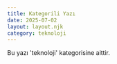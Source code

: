 ```yaml
---
title: Kategorili Yazı
date: 2025-07-02
layout: layout.njk
category: teknoloji
---
```


Bu yazı 'teknoloji' kategorisine aittir.
